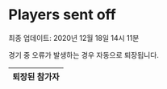 # Players sent off
최종 업데이트: 2020년 12월 18일 14시 11분


경기 중 오류가 발생하는 경우 자동으로 퇴장됩니다.


| 퇴장된 참가자 |
|:---:|